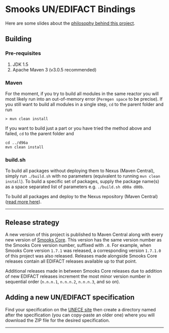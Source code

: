 # Smooks UN/EDIFACT Bindings

Here are some slides about the [philosophy behind this project][slideshare].

## Building

### Pre-requisites

1. JDK 1.5
1. Apache Maven 3 (v3.0.5 recommended)

### Maven

For the moment, if you try to build all modules in the same reactor you
will most likely run into an out-of-memory error (`Permgen space` to be
precise). If you still want to build all modules in a single step, `cd`
to the parent folder and run

    > mvn clean install

If you want to build just a part or you have tried the method above and
failed, `cd` to the parent folder and

    cd ../d96a
    mvn clean install

### build.sh

To build all packages without deploying them to Nexus (Maven Central),
simply run `./build.sh` with no parameters (equivalent to running
`mvn clean install`).  To build a specific set of packages, supply the
package name(s) as a space separated list of parameters e.g.
`./build.sh d00a d00b`.

To build all packages and deploy to the Nexus repository (Maven Central)
([read more here](RELEASE.md)).

- - -

## Release strategy

A new version of this project is published to Maven Central along with
every new version of
[Smooks Core](https://www.github.com/smooks/smooks). This version has
the same version number as the Smooks Core version number, suffixed with
`.0`. For example, when Smooks Core version `1.7.1` was released, a
corresponding version `1.7.1.0` of this project was also released.
Releases made alongside Smooks Core releases contain all EDIFACT
releases available up to that point.

Additional releases made in between Smooks Core releases due to
addition of new EDIFACT releases increment the most minor version
number in sequential order (`n.n.n.1`, `n.n.n.2`, `n.n.n.3`, and so on).

## Adding a new UN/EDIFACT specification

Find your specification on the [UNECE site][unece] then create a
directory named after the specification (you can copy-paste an older
one) where you will download the ZIP file for the desired specification.

- - -

[unece]: http://www.unece.org/tradewelcome/areas-of-work/un-centre-for-trade-facilitation-and-e-business-uncefact/outputs/standards/unedifact/directories/download.html "UNCE"
[slideshare]: http://www.slideshare.net/tfennelly/unedifact-interchange-processing-with-smooks-v14-5104071 "EDI"

